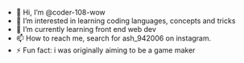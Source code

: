 - 👋 Hi, I’m @coder-108-wow
- 👀 I’m interested in learning coding languages, concepts and tricks
- 🌱 I’m currently learning front end web dev
- 📫 How to reach me, search for ash_942006 on instagram.
- ⚡ Fun fact: i was originally aiming to be a game maker

<!---
coder-108-wow/coder-108-wow is a ✨ special ✨ repository because its `README.md` (this file) appears on your GitHub profile.
You can click the Preview link to take a look at your changes.
--->

